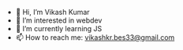 - 👋 Hi, I’m Vikash Kumar
- 👀 I’m interested in webdev
- 🌱 I’m currently learning JS
- 📫 How to reach me: vikashkr.bes33@gmail.com

<!---
me-vikskr/me-vikskr is a ✨ special ✨ repository because its `README.md` (this file) appears on your GitHub profile.
You can click the Preview link to take a look at your changes.
--->
